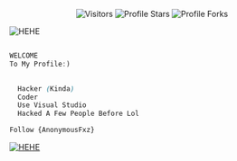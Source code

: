 <p align="center"><img src="https://gpvc.arturio.dev/AnonymousFxz" alt="Visitors"></a>
<img src="https://img.shields.io/badge/dynamic/json?&label=Total%20Stars&color=4287f5&style=flat&style=for-the-badge&query=%24.stars&url=https://api.github-star-counter.workers.dev/user/AnonymousFxz" alt="Profile Stars"></a>
<img src="https://img.shields.io/badge/dynamic/json?&label=Total%20Forks&color=bb2527&style=flat&style=for-the-badge&query=%24.forks&url=https://api.github-star-counter.workers.dev/user/AnonymousFxz" alt="Profile Forks"></a>




<img src="https://img.shields.io/badge/Coding-200%25-03fc6f" alt="HEHE"></a>




```javascript

WELCOME
To My Profile:)
```


```css
  
  Hacker (Kinda)
  Coder 
  Use Visual Studio
  Hacked A Few People Before Lol 
```


```css
Follow {AnonymousFxz}
```




<a href="https://github.com/AnonymousFxz" target="_blank"><img src="https://avatars.githubusercontent.com/u/117674270?v=4" alt="HEHE"></a>
